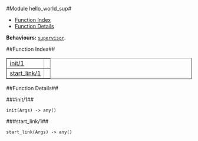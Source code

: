 

#Module hello_world_sup#
* [Function Index](#index)
* [Function Details](#functions)


__Behaviours:__ [`supervisor`](supervisor.html).<a name="index"></a>

##Function Index##


<table width="100%" border="1" cellspacing="0" cellpadding="2" summary="function index"><tr><td valign="top"><a href="#init-1">init/1</a></td><td></td></tr><tr><td valign="top"><a href="#start_link-1">start_link/1</a></td><td></td></tr></table>


<a name="functions"></a>

##Function Details##

<a name="init-1"></a>

###init/1##


`init(Args) -> any()`

<a name="start_link-1"></a>

###start_link/1##


`start_link(Args) -> any()`

